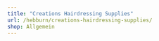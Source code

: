 ```yaml
---
title: "Creations Hairdressing Supplies"
url: /hebburn/creations-hairdressing-supplies/
shop: Allgemein
---
```

